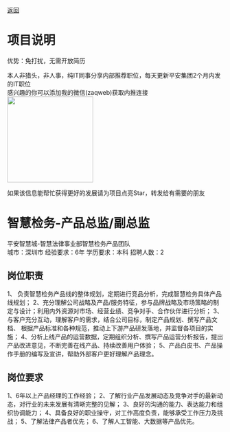 [返回](../../)

# 项目说明

优势：免打扰，无需开放简历

本人非猎头，非人事，纯IT同事分享内部推荐职位，每天更新平安集团2个月内发的IT职位  
感兴趣的你可以添加我的微信(zaqweb)获取内推连接  
<img src="https://github.com/zaqweb/PA-IT-JOBS/blob/master/WechatICode.jpeg"  height="200" width="200">

如果该信息能帮忙获得更好的发展请为项目点亮Star，转发给有需要的朋友

# 智慧检务-产品总监/副总监
平安智慧城-智慧法律事业部智慧检务产品团队  
城市：深圳市 经验要求：6年 学历要求：本科  招聘人数：2

## 岗位职责
1、 负责智慧检务产品线的整体规划，定期进行竞品分析，完成智慧检务具体产品线规划；
2、充分理解公司战略及产品/服务特征，参与品牌战略及市场策略的制定与设计；利用内外资源对市场、经营业绩、竞争对手、合作伙伴进行分析；
3、与客户充分互动，理解客户的需求，结合公司目标，制定产品规划、撰写产品文档、 根据产品标准和各种规范，推动上下游产品研发落地，并监督各项目的实施；
4、分析上线产品的运营数据，定期组织分析、撰写产品运营分析报告，提出产品改进意见，不断完善在线产品、持续改善用户体验；
5、产品白皮书、产品操作手册的编写及宣讲，帮助外部客户更好理解产品理念。

## 岗位要求
1、6年以上产品经理的工作经验；
2、了解行业产品发展动态及竞争对手的最新动态，对行业的未来发展有清晰完整的见解；
3、良好的沟通的能力、表达能力和组织协调能力；
4、具备良好的职业操守，对工作高度负责，能够承受工作压力及挑战；
5、了解法律产品者优先；
6、了解人工智能、大数据等产品优先。




